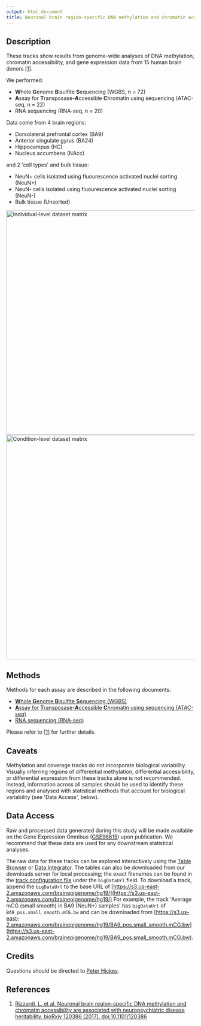```yaml
---
output: html_document
title: Neuronal brain region-specific DNA methylation and chromatin accessibility are associated with neuropsychiatric disease heritability
---
```


## Description

These tracks show results from genome-wide analyses of DNA methylation, chromatin accessibility, and gene expression data from 15 human brain donors [[1](https://www.biorxiv.org/content/early/2017/03/24/120386)].

We performed:

- **W**hole **G**enome **B**isulfite **S**equencing (WGBS, n = 72)
- **A**ssay for **T**ransposase-**A**ccessible **C**hromatin using sequencing 
(ATAC-seq, n = 22)
- RNA sequencing (RNA-seq, n = 20) 

Data come from 4 brain regions:

- Dorsolateral prefrontal cortex (BA9)
- Anterior cingulate gyrus (BA24)
- Hippocampus (HC)
- Nucleus accumbens (NAcc) 

and 2 'cell types' and bulk tissue:

- NeuN+ cells isolated using fluourescence activated nuclei sorting (NeuN+)
- NeuN- cells isolated using fluourescence activated nuclei sorting (NeuN-)
- Bulk tissue (Unsorted)

<img src="https://s3.us-east-2.amazonaws.com/brainepigenome/img/individual-level_dataset_matrix.png" alt="Individual-level dataset matrix" style="width: 600px;"/>

<img src="https://s3.us-east-2.amazonaws.com/brainepigenome/img/condition-level_dataset_matrix.png" alt="Condition-level dataset matrix" style="width: 600px;"/>

## Methods

Methods for each assay are described in the following documents:

- [**W**hole **G**enome **B**isulfite **S**equencing (WGBS)](https://s3.us-east-2.amazonaws.com/brainepigenome/hg19/docs/WGBS.html)
- [**A**ssay for **T**ransposase-**A**ccessible **C**hromatin using sequencing (ATAC-seq)](https://s3.us-east-2.amazonaws.com/brainepigenome/hg19/docs/ATAC-seq.html)
- [RNA sequencing (RNA-seq)](https://s3.us-east-2.amazonaws.com/brainepigenome/hg19/docs/RNA-seq.html)

Please refer to [[1](https://www.biorxiv.org/content/early/2017/03/24/120386)] for further details.

## Caveats

Methylation and coverage tracks do not incorporate biological variability. 
Visually inferring regions of differential methylation, differential accessibility, or differential expression from these tracks alone is not recommended.
Instead, information across all samples should be used to identify these regions and analysed with statistical methods that account for biological variability (see 'Data Access', below). 

## Data Access

Raw and processed data generated during this study will be made available on the Gene Expression Omnibus ([GSE96615](https://www.ncbi.nlm.nih.gov/geo/query/acc.cgi?acc=GSE96615)) upon publication. 
We recommend that these data are used for any downstream statistical analyses.

The raw data for these tracks can be explored interactively using the [Table Browser](http://genome.ucsc.edu/cgi-bin/hgTables) or [Data Integrator](http://genome.ucsc.edu/cgi-bin/hgIntegrator). 
The tables can also be downloaded from our downloads server for local processing; the exact filenames can be found in the [track configuration file](https://s3.us-east-2.amazonaws.com/brainepigenome/hg19/trackDb.txt) under the `bigDataUrl` field. To download a track, append the `bigDataUrl` to the base URL of [https://s3.us-east-2.amazonaws.com/brainepigenome/hg19/](https://s3.us-east-2.amazonaws.com/brainepigenome/hg19/)
For example, the track 'Average mCG (small smooth) in BA9 (NeuN+) samples' has `bigDataUrl` of `BA9_pos.small_smooth.mCG.bw` and can be downloaded from [https://s3.us-east-2.amazonaws.com/brainepigenome/hg19/BA9_pos.small_smooth.mCG.bw](https://s3.us-east-2.amazonaws.com/brainepigenome/hg19/BA9_pos.small_smooth.mCG.bw).

## Credits

Questions should be directed to [Peter Hickey](mailto:peter.hickey@gmail.com).

## References

1. [Rizzardi, L. et al. Neuronal brain region-specific DNA methylation and chromatin accessibility are associated with neuropsychiatric disease heritability. bioRxiv 120386 (2017). doi:10.1101/120386](https://www.biorxiv.org/content/early/2017/03/24/120386)
